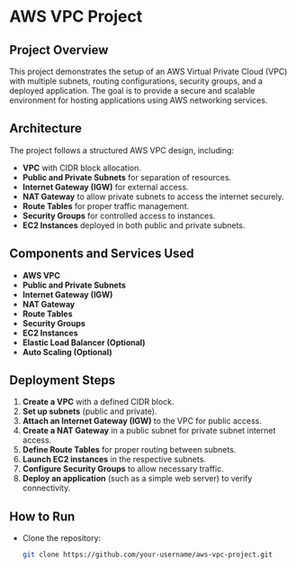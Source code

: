# AWS VPC Project

## Project Overview
This project demonstrates the setup of an AWS Virtual Private Cloud (VPC) with multiple subnets, routing configurations, security groups, and a deployed application. The goal is to provide a secure and scalable environment for hosting applications using AWS networking services.

## Architecture
The project follows a structured AWS VPC design, including:
- **VPC** with CIDR block allocation.
- **Public and Private Subnets** for separation of resources.
- **Internet Gateway (IGW)** for external access.
- **NAT Gateway** to allow private subnets to access the internet securely.
- **Route Tables** for proper traffic management.
- **Security Groups** for controlled access to instances.
- **EC2 Instances** deployed in both public and private subnets.

## Components and Services Used
- **AWS VPC**
- **Public and Private Subnets**
- **Internet Gateway (IGW)**
- **NAT Gateway**
- **Route Tables**
- **Security Groups**
- **EC2 Instances**
- **Elastic Load Balancer (Optional)**
- **Auto Scaling (Optional)**

## Deployment Steps
1. **Create a VPC** with a defined CIDR block.
2. **Set up subnets** (public and private).
3. **Attach an Internet Gateway (IGW)** to the VPC for public access.
4. **Create a NAT Gateway** in a public subnet for private subnet internet access.
5. **Define Route Tables** for proper routing between subnets.
6. **Launch EC2 instances** in the respective subnets.
7. **Configure Security Groups** to allow necessary traffic.
8. **Deploy an application** (such as a simple web server) to verify connectivity.

## How to Run
- Clone the repository:
  ```sh
  git clone https://github.com/your-username/aws-vpc-project.git

